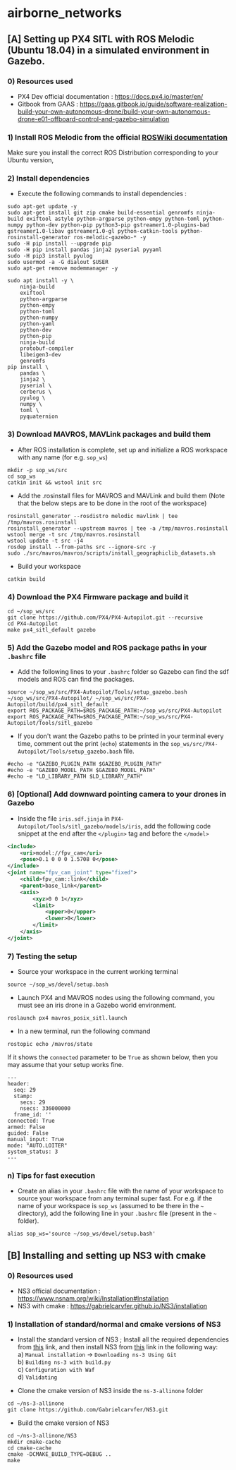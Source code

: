 # airborne_networks

## [A] Setting up PX4 SITL with ROS Melodic (Ubuntu 18.04) in a simulated environment in Gazebo.

### 0) Resources used
* PX4 Dev official documentation : https://docs.px4.io/master/en/
* Gitbook from GAAS : https://gaas.gitbook.io/guide/software-realization-build-your-own-autonomous-drone/build-your-own-autonomous-drone-e01-offboard-control-and-gazebo-simulation 

### 1) Install ROS Melodic from the official [ROSWiki documentation](http://wiki.ros.org/melodic/Installation/Ubuntu)
Make sure you install the correct ROS Distribution corresponding to your Ubuntu version,

### 2) Install dependencies

* Execute the following commands to install dependencies : 
```
sudo apt-get update -y
sudo apt-get install git zip cmake build-essential genromfs ninja-build exiftool astyle python-argparse python-empy python-toml python-numpy python-dev python-pip python3-pip gstreamer1.0-plugins-bad gstreamer1.0-libav gstreamer1.0-gl python-catkin-tools python-rosinstall-generator ros-melodic-gazebo-* -y
sudo -H pip install --upgrade pip
sudo -H pip install pandas jinja2 pyserial pyyaml
sudo -H pip3 install pyulog
sudo usermod -a -G dialout $USER
sudo apt-get remove modemmanager -y

sudo apt install -y \
	ninja-build
	exiftool
	python-argparse
	python-empy
	python-toml
	python-numpy
	python-yaml
	python-dev
	python-pip
	ninja-build
	protobuf-compiler
	libeigen3-dev
	genromfs
pip install \
	pandas \
	jinja2 \
	pyserial \
	cerberus \
	pyulog \
	numpy \
	toml \
	pyquaternion
```

### 3) Download MAVROS, MAVLink packages and build them
* After ROS installation is complete, set up and initialize a ROS workspace with any name (for e.g. `sop_ws`)
```
mkdir -p sop_ws/src
cd sop_ws
catkin init && wstool init src
```
* Add the .rosinstall files for MAVROS and MAVLink and build them (Note that the below steps are to be done in the root of the workspace)
```
rosinstall_generator --rosdistro melodic mavlink | tee /tmp/mavros.rosinstall
rosinstall_generator --upstream mavros | tee -a /tmp/mavros.rosinstall
wstool merge -t src /tmp/mavros.rosinstall
wstool update -t src -j4
rosdep install --from-paths src --ignore-src -y
sudo ./src/mavros/mavros/scripts/install_geographiclib_datasets.sh

```
* Build your workspace
```
catkin build 
```

### 4) Download the PX4 Firmware package and build it
```
cd ~/sop_ws/src
git clone https://github.com/PX4/PX4-Autopilot.git --recursive
cd PX4-Autopilot
make px4_sitl_default gazebo 
```

### 5) Add the Gazebo model and ROS package paths in your `.bashrc` file
* Add the following lines to your `.bashrc` folder so Gazebo can find the sdf models and ROS can find the packages.
```
source ~/sop_ws/src/PX4-Autopilot/Tools/setup_gazebo.bash ~/sop_ws/src/PX4-Autopilot/ ~/sop_ws/src/PX4-Autopilot/build/px4_sitl_default
export ROS_PACKAGE_PATH=$ROS_PACKAGE_PATH:~/sop_ws/src/PX4-Autopilot
export ROS_PACKAGE_PATH=$ROS_PACKAGE_PATH:~/sop_ws/src/PX4-Autopilot/Tools/sitl_gazebo
```
* If you don't want the Gazebo paths to be printed in your terminal every time, comment out the print (`echo`) statements in the `sop_ws/src/PX4-Autopilot/Tools/setup_gazebo.bash` file.
```
#echo -e "GAZEBO_PLUGIN_PATH $GAZEBO_PLUGIN_PATH"
#echo -e "GAZEBO_MODEL_PATH $GAZEBO_MODEL_PATH"
#echo -e "LD_LIBRARY_PATH $LD_LIBRARY_PATH"
```
### 6) [Optional] Add downward pointing camera to your drones in Gazebo
* Inside the file `iris.sdf.jinja` in `PX4-Autopilot/Tools/sitl_gazebo/models/iris`, add the following code snippet at the end after the `</plugin>` tag and before the `</model>` 
```xml
<include>
	<uri>model://fpv_cam</uri>
	<pose>0.1 0 0 0 1.5708 0</pose>
</include>
<joint name="fpv_cam_joint" type="fixed">
	<child>fpv_cam::link</child>
	<parent>base_link</parent>
	<axis>
		<xyz>0 0 1</xyz>
		<limit>
			<upper>0</upper>
			<lower>0</lower>
		</limit>
	</axis>
</joint>
```
### 7) Testing the setup
* Source your workspace in the current working terminal
```
source ~/sop_ws/devel/setup.bash
```
* Launch PX4 and MAVROS nodes using the following command, you must see an iris drone in a Gazebo world environment.
```
roslaunch px4 mavros_posix_sitl.launch
```
* In a new terminal, run the following command
```
rostopic echo /mavros/state
```
If it shows the `connected` parameter to be `True` as shown below, then you may assume that your setup works fine. 
```
---
header: 
  seq: 29
  stamp: 
    secs: 29
    nsecs: 336000000
  frame_id: ''
connected: True
armed: False
guided: False
manual_input: True
mode: "AUTO.LOITER"
system_status: 3
---
```

### n) Tips for fast execution
* Create an alias in your `.bashrc` file with the name of your workspace to source your workspace from any terminal super fast. For e.g. if the name of your workspace is `sop_ws` (assumed to be there in the `~` directory), add the following line in your `.bashrc` file (present in the `~` folder).
```
alias sop_ws='source ~/sop_ws/devel/setup.bash'
```

## [B] Installing and setting up NS3 with cmake

### 0) Resources used
* NS3 official documentation : https://www.nsnam.org/wiki/Installation#Installation
* NS3 with cmake : https://gabrielcarvfer.github.io/NS3/installation

### 1) Installation of standard/normal and cmake versions of NS3
* Install the standard version of NS3 ; Install all the required dependencies from [this](https://www.nsnam.org/wiki/Installation#Ubuntu.2FDebian.2FMint) link, and then install NS3 from [this](https://www.nsnam.org/wiki/Installation#Installation) link in the following way: <br/>
a) `Manual installation` -> `Downloading ns-3 Using Git` <br/>
b) `Building ns-3 with build.py` <br/>
c) `Configuration with Waf` <br/>
d) `Validating` <br/>

* Clone the cmake version of NS3 inside the `ns-3-allinone` folder
```
cd ~/ns-3-allinone
git clone https://github.com/Gabrielcarvfer/NS3.git
```

* Build the cmake version of NS3
```
cd ~/ns-3-allinone/NS3
mkdir cmake-cache
cd cmake-cache
cmake -DCMAKE_BUILD_TYPE=DEBUG ..
make
```
